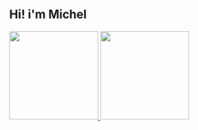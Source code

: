 ## Hi! i'm Michel
 <div style="display: inline_block">
  <a href="https://github.com/OnLeonidas">
  <img height="160em" src="https://github-readme-stats.vercel.app/api?username=OnLeonidas&show_icons=true&theme=dracula&include_all_commits=true&count_private=dark"/>
  <img height="160em" src="https://github-readme-stats.vercel.app/api/top-langs/?username=OnLeonidas&layout=compact&langs_count=7&theme=dark"/>
</div>
